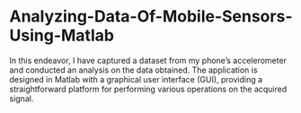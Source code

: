 # Analyzing-Data-Of-Mobile-Sensors-Using-Matlab
In this endeavor, I have captured a dataset from my phone’s accelerometer and conducted an analysis on the data obtained.
The application is designed in Matlab with a graphical user interface (GUI), providing a straightforward platform for performing various operations on the acquired signal.
